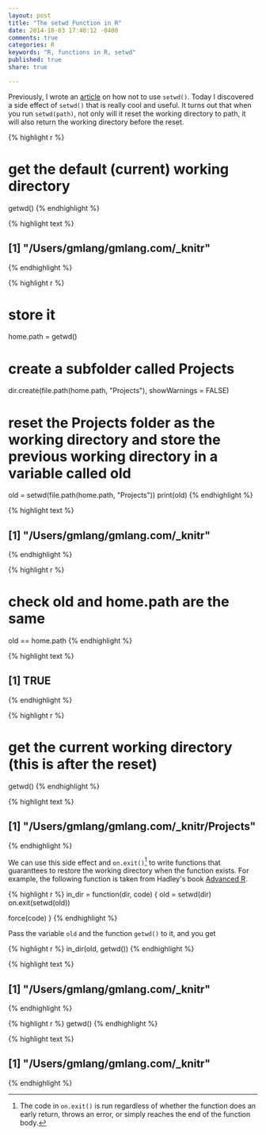 ```yaml
---
layout: post
title: "The setwd Function in R"
date: 2014-10-03 17:40:12 -0400
comments: true
categories: R
keywords: "R, functions in R, setwd"
published: true
share: true

---
```


Previously, I wrote an [article](http://gmlang.com/r/how-to-work-with-files-in-r-and-improve-reproducibility/) on how not to use `setwd()`. Today I discovered a side effect of `setwd()` that is really cool and useful. It turns out that when you run `setwd(path)`, not only will it reset the working directory to path, it will also return the working directory before the reset.


{% highlight r %}
# get the default (current) working directory
getwd()
{% endhighlight %}



{% highlight text %}
## [1] "/Users/gmlang/gmlang.com/_knitr"
{% endhighlight %}



{% highlight r %}
# store it
home.path = getwd()

# create a subfolder called Projects
dir.create(file.path(home.path, "Projects"), showWarnings = FALSE)

# reset the Projects folder as the working directory and store the previous working directory in a variable called old  
old = setwd(file.path(home.path, "Projects"))
print(old)
{% endhighlight %}



{% highlight text %}
## [1] "/Users/gmlang/gmlang.com/_knitr"
{% endhighlight %}



{% highlight r %}
# check old and home.path are the same
old == home.path
{% endhighlight %}



{% highlight text %}
## [1] TRUE
{% endhighlight %}



{% highlight r %}
# get the current working directory (this is after the reset)
getwd()
{% endhighlight %}



{% highlight text %}
## [1] "/Users/gmlang/gmlang.com/_knitr/Projects"
{% endhighlight %}

We can use this side effect and `on.exit()`[^1] to write functions that guaranttees to restore the working directory when the function exists. For example, the following function is taken from Hadley's book
<a href="http://www.amazon.com/gp/product/B00NFODLIQ/ref=as_li_tl?ie=UTF8&camp=1789&creative=9325&creativeASIN=B00NFODLIQ&linkCode=as2&tag=cabaceo-20&linkId=ADGTP76QZMPYXEVL">Advanced R</a><img src="http://ir-na.amazon-adsystem.com/e/ir?t=cabaceo-20&l=as2&o=1&a=B00NFODLIQ" width="1" height="1" border="0" alt="" style="border:none !important; margin:0px !important;" />.


{% highlight r %}
in_dir = function(dir, code) {
  old = setwd(dir)
  on.exit(setwd(old))

  force(code)
}
{% endhighlight %}

Pass the variable `old` and the function `getwd()` to it, and you get


{% highlight r %}
in_dir(old, getwd())
{% endhighlight %}



{% highlight text %}
## [1] "/Users/gmlang/gmlang.com/_knitr"
{% endhighlight %}



{% highlight r %}
getwd()
{% endhighlight %}



{% highlight text %}
## [1] "/Users/gmlang/gmlang.com/_knitr"
{% endhighlight %}

[^1]: The code in `on.exit()` is run regardless of whether the function does an early return, throws an error, or simply reaches the end of the function body.
